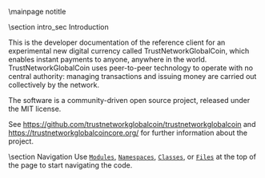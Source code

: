 \mainpage notitle

\section intro_sec Introduction

This is the developer documentation of the reference client for an experimental new digital currency called TrustNetworkGlobalCoin,
which enables instant payments to anyone, anywhere in the world. TrustNetworkGlobalCoin uses peer-to-peer technology to operate
with no central authority: managing transactions and issuing money are carried out collectively by the network.

The software is a community-driven open source project, released under the MIT license.

See https://github.com/trustnetworkglobalcoin/trustnetworkglobalcoin and https://trustnetworkglobalcoincore.org/ for further information about the project.

\section Navigation
Use <a href="modules.html"><code>Modules</code></a>, <a href="namespaces.html"><code>Namespaces</code></a>, <a href="classes.html"><code>Classes</code></a>, or <a href="files.html"><code>Files</code></a> at the top of the page to start navigating the code.

